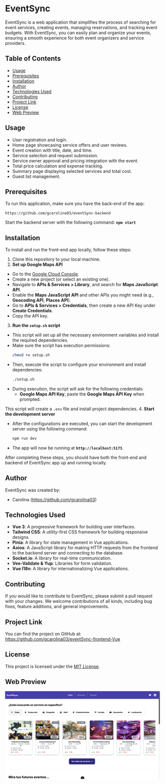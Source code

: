 # EventSync

EventSync is a web application that simplifies the process of searching for event services, creating events, managing reservations, and tracking event budgets. With EventSync, you can easily plan and organize your events, ensuring a smooth experience for both event organizers and service providers.

## Table of Contents
- [Usage](#usage)
- [Prerequisites](#prerequisites)
- [Installation](#installation)
- [Author](#author)
- [Technologies Used](#technologies-used)
- [Contributing](#contributing)
- [Project Link](#project-link)
- [License](#license)
- [Web Preview](#web-preview)

## Usage

- User registration and login.
- Home page showcasing service offers and user reviews.
- Event creation with title, date, and time.
- Service selection and request submission.
- Service owner approval and pricing integration with the event.
- Total price calculation and expense tracking.
- Summary page displaying selected services and total cost.
- Guest list management.

## Prerequisites
To run this application, make sure you have the back-end of the app:
```
https://github.com/gcarolina03/eventSync-backend
```

Start the backend server with the following command: **`npm start`**

## Installation
To install and run the front-end app locally, follow these steps:

1. Clone this repository to your local machine.
2. **Set up Google Maps API**
  - Go to the [Google Cloud Console](https://console.cloud.google.com/).
  - Create a new project (or select an existing one).
  - Navigate to **APIs & Services > Library**, and search for **Maps JavaScript API**.
  - Enable the **Maps JavaScript API** and other APIs you might need (e.g., **Geocoding API**, **Places API**).
  - Go to **APIs & Services > Credentials**, then create a new API Key under **Create Credentials**.
  - Copy the API key.
3. **Run the `setup.sh` script**
  - This script will set up all the necessary environment variables and install the required dependencies.
  - Make sure the script has execution permissions:
    ```bash
    chmod +x setup.sh
    ```
  - Then, execute the script to configure your environment and install dependencies:
    ```bash
    ./setup.sh
    ```
  - During execution, the script will ask for the following credentials:
    - **Google Maps API Key**, paste the **Google Maps API Key** when prompted.

  This script will create a `.env` file and install project dependencies.
4. **Start the development server**
   - After the configurations are executed, you can start the development server using the following command:
     ```bash
     npm run dev
     ```
   - The app will now be running at **`http://localhost:5173`**.

After completing these steps, you should have both the front-end and backend of EventSync app up and running locally.

## Author
EventSync was created by:

- Carolina (https://github.com/gcarolina03)

## Technologies Used
- **Vue 3**: A progressive framework for building user interfaces.
- **Tailwind CSS**: A utility-first CSS framework for building responsive designs.
- **Pinia**: A library for state management in Vue applications.
- **Axios**: A JavaScript library for making HTTP requests from the frontend to the backend server and connecting to the database.
- **Socket.io**: A library for real-time communication.
- **Vee-Validate & Yup**: Libraries for form validation.
- **Vue I18n**: A library for internationalizing Vue applications.

## Contributing
If you would like to contribute to EventSync, please submit a pull request with your changes. We welcome contributions of all kinds, including bug fixes, feature additions, and general improvements.

## Project Link
You can find the project on GitHub at: https://github.com/gcarolina03/eventSync-frontend-Vue

## License
This project is licensed under the [MIT License](LICENSE).

## Web Preview
![web preview](./public/preview.png)